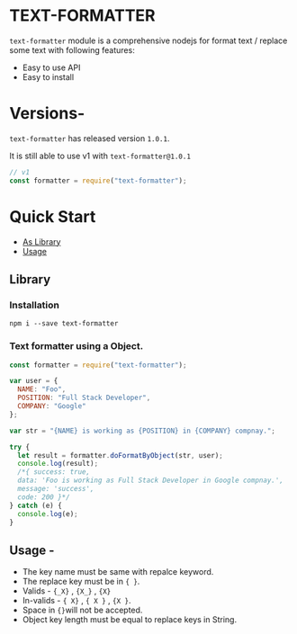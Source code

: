 # TEXT-FORMATTER

`text-formatter` module is a comprehensive nodejs for format text / replace some text with following features:

- Easy to use API
- Easy to install

# Versions-

`text-formatter` has released version `1.0.1`.

It is still able to use v1 with `text-formatter@1.0.1`

```js
// v1
const formatter = require("text-formatter");
```

# Quick Start

- [As Library](#library)
- [Usage](#usage)

## Library

### Installation

```
npm i --save text-formatter
```

### Text formatter using a Object.

```js
const formatter = require("text-formatter");

var user = {
  NAME: "Foo",
  POSITION: "Full Stack Developer",
  COMPANY: "Google"
};

var str = "{NAME} is working as {POSITION} in {COMPANY} compnay.";

try {
  let result = formatter.doFormatByObject(str, user);
  console.log(result);
  /*{ success: true,
  data: 'Foo is working as Full Stack Developer in Google compnay.',
  message: 'success',
  code: 200 }*/
} catch (e) {
  console.log(e);
}
```
## Usage -

* The key name must be same with repalce keyword.
* The replace key must be in `{ }`.
* Valids - `{_X}` , `{X_}` , `{X}`
* In-valids - `{ X}` , `{ X }` , `{X }`.
* Space in `{}`will not be accepted.
* Object key length must be equal to replace keys in String.
